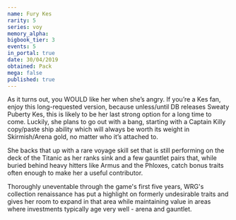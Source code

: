 ```yaml
---
name: Fury Kes
rarity: 5
series: voy
memory_alpha:
bigbook_tier: 3
events: 5
in_portal: true
date: 30/04/2019
obtained: Pack
mega: false
published: true
---
```


As it turns out, you WOULD like her when she’s angry. If you’re a Kes fan, enjoy this long-requested version, because unless/until DB releases Sweaty Puberty Kes, this is likely to be her last strong option for a long time to come. Luckily, she plans to go out with a bang, starting with a Captain Killy copy/paste ship ability which will always be worth its weight in Skirmish/Arena gold, no matter who it’s attached to. 

She backs that up with a rare voyage skill set that is still performing on the deck of the Titanic as her ranks sink and a few gauntlet pairs that, while buried behind heavy hitters like Armus and the Phloxes, catch bonus traits often enough to make her a useful contributor. 

Thoroughly uneventable through the game's first five years, WRG's collection renaissance has put a highlight on formerly undesirable traits and gives her room to expand in that area while maintaining value in areas where investments typically age very well - arena and gauntlet.

